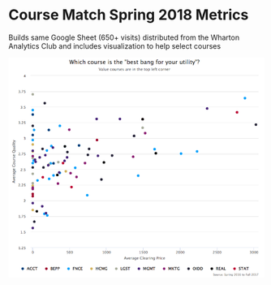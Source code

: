 # Course Match Spring 2018 Metrics
Builds same Google Sheet (650+ visits) distributed from the Wharton Analytics Club and includes visualization to help select courses

![](coursematch_s18.png)
